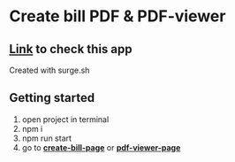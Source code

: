 # Create bill PDF & PDF-viewer

## **[Link](http://create-bill-pdf.surge.sh/create-bill) to check this app**

Created with surge.sh

## **Getting started**

1. open project in terminal
2. npm i
3. npm run start
4. go to **[create-bill-page](http://localhost:3000/create-bill)** or **[pdf-viewer-page](http://localhost:3000/pdf-viewer)**
